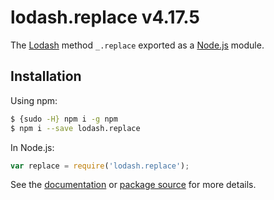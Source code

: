# lodash.replace v4.17.5

The [Lodash](https://lodash.com/) method `_.replace` exported as a [Node.js](https://nodejs.org/) module.

## Installation

Using npm:
```bash
$ {sudo -H} npm i -g npm
$ npm i --save lodash.replace
```

In Node.js:
```js
var replace = require('lodash.replace');
```

See the [documentation](https://lodash.com/docs#replace) or [package source](https://github.com/lodash/lodash/blob/4.17.5-npm-packages/lodash.replace) for more details.
